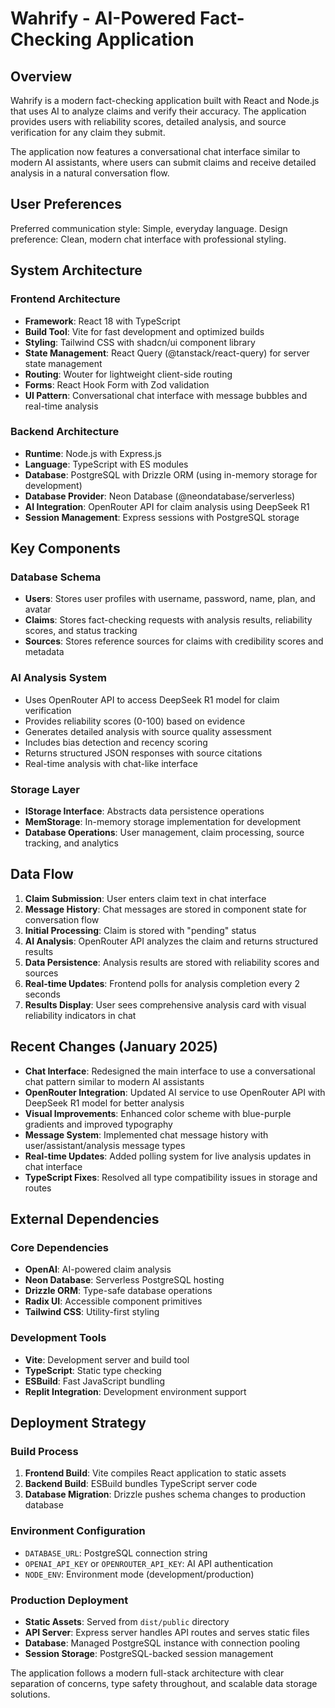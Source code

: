 # Wahrify - AI-Powered Fact-Checking Application

## Overview

Wahrify is a modern fact-checking application built with React and Node.js that uses AI to analyze claims and verify their accuracy. The application provides users with reliability scores, detailed analysis, and source verification for any claim they submit.

The application now features a conversational chat interface similar to modern AI assistants, where users can submit claims and receive detailed analysis in a natural conversation flow.

## User Preferences

Preferred communication style: Simple, everyday language.
Design preference: Clean, modern chat interface with professional styling.

## System Architecture

### Frontend Architecture
- **Framework**: React 18 with TypeScript
- **Build Tool**: Vite for fast development and optimized builds
- **Styling**: Tailwind CSS with shadcn/ui component library
- **State Management**: React Query (@tanstack/react-query) for server state management
- **Routing**: Wouter for lightweight client-side routing
- **Forms**: React Hook Form with Zod validation
- **UI Pattern**: Conversational chat interface with message bubbles and real-time analysis

### Backend Architecture
- **Runtime**: Node.js with Express.js
- **Language**: TypeScript with ES modules
- **Database**: PostgreSQL with Drizzle ORM (using in-memory storage for development)
- **Database Provider**: Neon Database (@neondatabase/serverless)
- **AI Integration**: OpenRouter API for claim analysis using DeepSeek R1
- **Session Management**: Express sessions with PostgreSQL storage

## Key Components

### Database Schema
- **Users**: Stores user profiles with username, password, name, plan, and avatar
- **Claims**: Stores fact-checking requests with analysis results, reliability scores, and status tracking
- **Sources**: Stores reference sources for claims with credibility scores and metadata

### AI Analysis System
- Uses OpenRouter API to access DeepSeek R1 model for claim verification
- Provides reliability scores (0-100) based on evidence
- Generates detailed analysis with source quality assessment
- Includes bias detection and recency scoring
- Returns structured JSON responses with source citations
- Real-time analysis with chat-like interface

### Storage Layer
- **IStorage Interface**: Abstracts data persistence operations
- **MemStorage**: In-memory storage implementation for development
- **Database Operations**: User management, claim processing, source tracking, and analytics

## Data Flow

1. **Claim Submission**: User enters claim text in chat interface
2. **Message History**: Chat messages are stored in component state for conversation flow
3. **Initial Processing**: Claim is stored with "pending" status
4. **AI Analysis**: OpenRouter API analyzes the claim and returns structured results
5. **Data Persistence**: Analysis results are stored with reliability scores and sources
6. **Real-time Updates**: Frontend polls for analysis completion every 2 seconds
7. **Results Display**: User sees comprehensive analysis card with visual reliability indicators in chat

## Recent Changes (January 2025)

- **Chat Interface**: Redesigned the main interface to use a conversational chat pattern similar to modern AI assistants
- **OpenRouter Integration**: Updated AI service to use OpenRouter API with DeepSeek R1 model for better analysis
- **Visual Improvements**: Enhanced color scheme with blue-purple gradients and improved typography
- **Message System**: Implemented chat message history with user/assistant/analysis message types
- **Real-time Updates**: Added polling system for live analysis updates in chat interface
- **TypeScript Fixes**: Resolved all type compatibility issues in storage and routes

## External Dependencies

### Core Dependencies
- **OpenAI**: AI-powered claim analysis
- **Neon Database**: Serverless PostgreSQL hosting
- **Drizzle ORM**: Type-safe database operations
- **Radix UI**: Accessible component primitives
- **Tailwind CSS**: Utility-first styling

### Development Tools
- **Vite**: Development server and build tool
- **TypeScript**: Static type checking
- **ESBuild**: Fast JavaScript bundling
- **Replit Integration**: Development environment support

## Deployment Strategy

### Build Process
1. **Frontend Build**: Vite compiles React application to static assets
2. **Backend Build**: ESBuild bundles TypeScript server code
3. **Database Migration**: Drizzle pushes schema changes to production database

### Environment Configuration
- `DATABASE_URL`: PostgreSQL connection string
- `OPENAI_API_KEY` or `OPENROUTER_API_KEY`: AI API authentication
- `NODE_ENV`: Environment mode (development/production)

### Production Deployment
- **Static Assets**: Served from `dist/public` directory
- **API Server**: Express server handles API routes and serves static files
- **Database**: Managed PostgreSQL instance with connection pooling
- **Session Storage**: PostgreSQL-backed session management

The application follows a modern full-stack architecture with clear separation of concerns, type safety throughout, and scalable data storage solutions.
